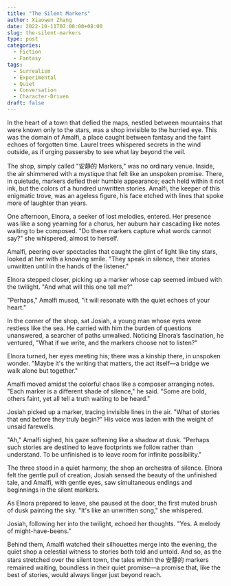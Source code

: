 ```yaml
---
title: "The Silent Markers"
author: Xiaowen Zhang
date: 2022-10-11T07:00:00+08:00
slug: the-silent-markers
type: post
categories:
  - Fiction
  - Fantasy
tags:
  - Surrealism
  - Experimental
  - Quiet
  - Conversation
  - Character-Driven
draft: false
---
```


In the heart of a town that defied the maps, nestled between mountains that were known only to the stars, was a shop invisible to the hurried eye. This was the domain of Amalfi, a place caught between fantasy and the faint echoes of forgotten time. Laurel trees whispered secrets in the wind outside, as if urging passersby to see what lay beyond the veil.

The shop, simply called "安静的 Markers," was no ordinary venue. Inside, the air shimmered with a mystique that felt like an unspoken promise. There, in quietude, markers defied their humble appearance; each held within it not ink, but the colors of a hundred unwritten stories. Amalfi, the keeper of this enigmatic trove, was an ageless figure, his face etched with lines that spoke more of laughter than years.

One afternoon, Elnora, a seeker of lost melodies, entered. Her presence was like a song yearning for a chorus, her auburn hair cascading like notes waiting to be composed. "Do these markers capture what words cannot say?" she whispered, almost to herself.

Amalfi, peering over spectacles that caught the glint of light like tiny stars, looked at her with a knowing smile. "They speak in silence, their stories unwritten until in the hands of the listener."

Elnora stepped closer, picking up a marker whose cap seemed imbued with the twilight. "And what will this one tell me?"

"Perhaps," Amalfi mused, "it will resonate with the quiet echoes of your heart."

In the corner of the shop, sat Josiah, a young man whose eyes were restless like the sea. He carried with him the burden of questions unanswered, a searcher of paths unwalked. Noticing Elnora’s fascination, he ventured, "What if we write, and the markers choose not to listen?"

Elnora turned, her eyes meeting his; there was a kinship there, in unspoken wonder. "Maybe it's the writing that matters, the act itself—a bridge we walk alone but together."

Amalfi moved amidst the colorful chaos like a composer arranging notes. "Each marker is a different shade of silence," he said. "Some are bold, others faint, yet all tell a truth waiting to be heard."

Josiah picked up a marker, tracing invisible lines in the air. "What of stories that end before they truly begin?" His voice was laden with the weight of unsaid farewells.

"Ah," Amalfi sighed, his gaze softening like a shadow at dusk. "Perhaps such stories are destined to leave footprints we follow rather than understand. To be unfinished is to leave room for infinite possibility."

The three stood in a quiet harmony, the shop an orchestra of silence. Elnora felt the gentle pull of creation, Josiah sensed the beauty of the unfinished tale, and Amalfi, with gentle eyes, saw simultaneous endings and beginnings in the silent markers.

As Elnora prepared to leave, she paused at the door, the first muted brush of dusk painting the sky. "It's like an unwritten song," she whispered.

Josiah, following her into the twilight, echoed her thoughts. "Yes. A melody of might-have-beens."

Behind them, Amalfi watched their silhouettes merge into the evening, the quiet shop a celestial witness to stories both told and untold. And so, as the stars stretched over the silent town, the tales within the 安静的 markers remained waiting, boundless in their quiet promise—a promise that, like the best of stories, would always linger just beyond reach.